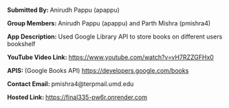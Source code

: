 <p><strong>Submitted By: </strong> Anirudh Pappu (apappu)</p>
<p><strong>Group Members: </strong> Anirudh Pappu (apappu) and Parth Mishra (pmishra4)</p>
<p><strong>App Description: </strong> Used Google Library API to store books on different users bookshelf</p>
<p><strong>YouTube Video Link: </strong><a href="https://www.youtube.com/watch?v=vH7RZZGFHx0">https://www.youtube.com/watch?v=vH7RZZGFHx0</a></p>
<p><strong>APIS: </strong> (Google Books API) <a href="https://developers.google.com/books">https://developers.google.com/books</a></p>
<p><strong>Contact Email: </strong> pmishra4@terpmail.umd.edu</p>
<p><strong>Hosted Link: </strong><a href="https://final335-pw6r.onrender.com">https://final335-pw6r.onrender.com</a></p>
